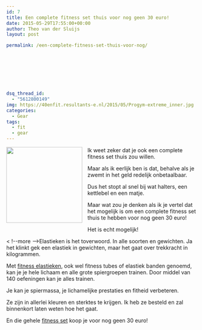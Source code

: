 ```yaml
---
id: 7
title: Een complete fitness set thuis voor nog geen 30 euro!
date: 2015-05-29T17:55:00+00:00
author: Theo van der Sluijs
layout: post

permalink: /een-complete-fitness-set-thuis-voor-nog/








dsq_thread_id:
  - "5612800149"
img: https://40enfit.resultants-e.nl/2015/05/Progym-extreme_inner.jpg
categories:
  - Gear
tags:
  - fit
  - gear
---
```

<div class="separator" style="clear: both; text-align: center;">
  <a href="https://sportbay.nl/static/files/40/15/4015/Progym-extreme_inner.jpg" imageanchor="1" style="clear: left; float: left; margin-bottom: 1em; margin-right: 1em;"><img border="0" height="200" src="https://sportbay.nl/static/files/40/15/4015/Progym-extreme_inner.jpg" width="200" /></a>
</div>

Ik weet zeker dat je ook een complete fitness set thuis zou willen.

Maar als ik eerlijk ben is dat, behalve als je zwemt in het geld redelijk onbetaalbaar.

Dus het stopt al snel bij wat halters, een kettlebel en een matje.

Maar wat zou je denken als ik je vertel dat het mogelijk is om een complete fitness set thuis te hebben voor nog geen 30 euro!

Het is echt mogelijk!

< !--more -->Elastieken is het toverwoord. In alle soorten en gewichten. Ja het klinkt gek een elastiek in gewichten, maar het gaat over trekkracht in kilogrammen.

Met <a href="http://www.sportbay.nl/home/affiliate/?tt=5501_12_216549_&r=https%3A%2F%2Fsportbay.nl%2Fnl%2Fpr%2FWeerstandsbanden-set-EXTREME%2F862" target="_blank">fitness elastieken</a>, ook wel fitness tubes of elastiek banden genoemd, kan je je hele lichaam en alle grote spiergroepen trainen. Door middel van 140 oefeningen kan je alles trainen.

Je kan je spiermassa, je lichamelijke prestaties en fitheid&nbsp;verbeteren.

Ze zijn in allerlei kleuren en sterktes te krijgen. Ik heb ze besteld en zal binnenkort laten weten hoe het gaat.

En die gehele <a href="http://www.sportbay.nl/home/affiliate/?tt=5501_12_216549_&r=https%3A%2F%2Fsportbay.nl%2Fnl%2Fpr%2FWeerstandsbanden-set-EXTREME%2F862" target="_blank">fitness set</a> koop je voor nog geen 30 euro!